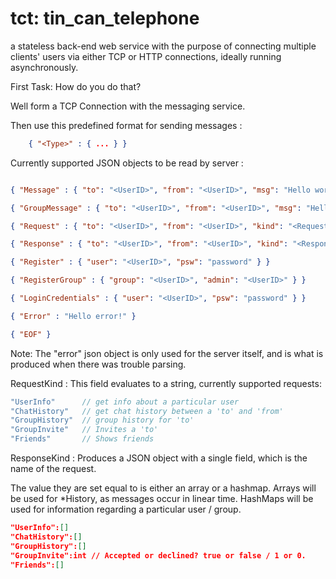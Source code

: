 tct: tin_can_telephone
======================
a stateless back-end web service with the purpose of
                     connecting multiple clients' users via either TCP or HTTP
                     connections, ideally running asynchronously.


First Task: How do you do that?

Well form a TCP Connection with the messaging service.

Then use this predefined format for sending messages :

```json
    { "<Type>" : { ... } }
```

Currently supported JSON objects to be read by server :
```json

{ "Message" : { "to": "<UserID>", "from": "<UserID>", "msg": "Hello world" } }

{ "GroupMessage" : { "to": "<UserID>", "from": "<UserID>", "msg": "Hello world" } }

{ "Request" : { "to": "<UserID>", "from": "<UserID>", "kind": "<RequestKind>" } }

{ "Response" : { "to": "<UserID>", "from": "<UserID>", "kind": "<ResponseKind>" } }

{ "Register" : { "user": "<UserID>", "psw": "password" } }

{ "RegisterGroup" : { "group": "<UserID>", "admin": "<UserID>" } }

{ "LoginCredentials" : { "user": "<UserID>", "psw": "password" } }

{ "Error" : "Hello error!" }

{ "EOF" }

```

Note: The "error" json object is only used for the server itself, and is what
      is produced when there was trouble parsing.

RequestKind : This field evaluates to a string, currently supported requests:

```javascript
"UserInfo"      // get info about a particular user
"ChatHistory"   // get chat history between a 'to' and 'from'
"GroupHistory"  // group history for 'to'
"GroupInvite"   // Invites a 'to'
"Friends"       // Shows friends
```

ResponseKind : Produces a JSON object with a single field, which
               is the name of the request.

The value they are set equal to is either an array or a hashmap. Arrays will
be used for *History, as messages occur in linear time. HashMaps will be used
for information regarding a particular user / group.

```json
"UserInfo":[]
"ChatHistory":[]
"GroupHistory":[]
"GroupInvite":int // Accepted or declined? true or false / 1 or 0.
"Friends":[]
```


